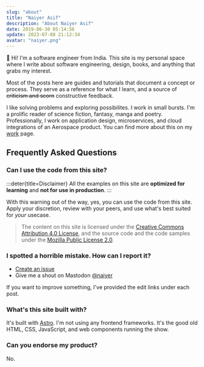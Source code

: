 ```yaml
---
slug: "about"
title: "Naiyer Asif"
description: "About Naiyer Asif"
date: 2019-06-30 05:14:56
update: 2023-07-08 21:12:34
avatar: "naiyer.png"
---
```


👋 Hi! I'm a software engineer from India. This site is my personal space where I write about software engineering, design, books, and anything that grabs my interest. 

Most of the posts here are guides and tutorials that document a concept or process. They serve as a reference for what I learn, and a source of ~~criticism and scorn~~ constructive feedback.

I like solving problems and exploring possibilites. I work in small bursts. I'm a prolific reader of science fiction, fantasy, manga and poetry. Professionally, I work on application design, microservices, and cloud integrations of an Aerospace product. You can find more about this on my [work](/work) page.

## Frequently Asked Questions

### Can I use the code from this site?

:::deter{title=Disclaimer}
All the examples on this site are __optimized for learning__ and __not for use in production__.
:::

With this warning out of the way, yes, you can use the code from this site. Apply your discretion, review with your peers, and use what's best suited for _your_ usecase.

> The content on this site is licensed under the [Creative Commons Attribution 4.0 License](https://creativecommons.org/licenses/by-sa/4.0/), and the source code and the code samples under the [Mozilla Public License 2.0](https://github.com/naiyerasif/site/blob/main/LICENSE.md).

### I spotted a horrible mistake. How can I report it?

- [Create an issue](https://github.com/naiyerasif/site/issues/new)
- Give me a shout on Mastodon [@naiyer](https://mastodon.design/@naiyer)

If you want to improve something, I've provided the edit links under each post.

### What's this site built with?

It's built with [Astro](https://astro.build/). I'm not using any frontend frameworks. It's the good old HTML, CSS, JavaScript, and web components running the show.

### Can you endorse my product?

No.
